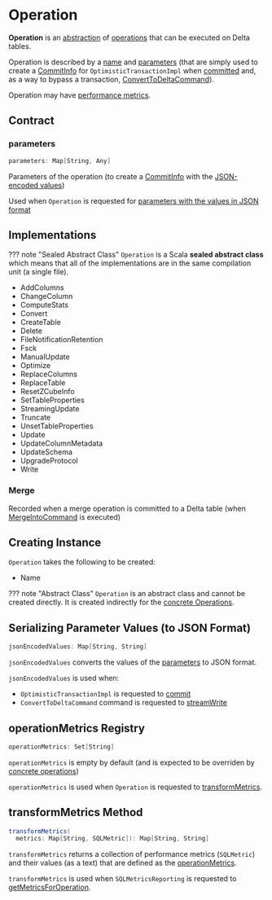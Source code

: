 # Operation

**Operation** is an [abstraction](#contract) of [operations](#implementations) that can be executed on Delta tables.

Operation is described by a [name](#name) and [parameters](#parameters) (that are simply used to create a [CommitInfo](CommitInfo.md) for `OptimisticTransactionImpl` when [committed](OptimisticTransactionImpl.md#commit) and, as a way to bypass a transaction, [ConvertToDeltaCommand](ConvertToDeltaCommand.md)).

Operation may have [performance metrics](#operationMetrics).

## Contract

### <span id="parameters"> parameters

```scala
parameters: Map[String, Any]
```

Parameters of the operation (to create a [CommitInfo](CommitInfo.md) with the [JSON-encoded values](#jsonEncodedValues))

Used when `Operation` is requested for [parameters with the values in JSON format](#jsonEncodedValues)

## Implementations

??? note "Sealed Abstract Class"
    `Operation` is a Scala **sealed abstract class** which means that all of the implementations are in the same compilation unit (a single file).

* AddColumns
* ChangeColumn
* ComputeStats
* Convert
* CreateTable
* Delete
* FileNotificationRetention
* Fsck
* ManualUpdate
* Optimize
* ReplaceColumns
* ReplaceTable
* ResetZCubeInfo
* SetTableProperties
* StreamingUpdate
* Truncate
* UnsetTableProperties
* Update
* UpdateColumnMetadata
* UpdateSchema
* UpgradeProtocol
* Write

### Merge

Recorded when a merge operation is committed to a Delta table (when [MergeIntoCommand](MergeIntoCommand.md) is executed)

## Creating Instance

`Operation` takes the following to be created:

* <span id="name"> Name

??? note "Abstract Class"
    `Operation` is an abstract class and cannot be created directly. It is created indirectly for the [concrete Operations](#implementations).

## <span id="jsonEncodedValues"> Serializing Parameter Values (to JSON Format)

```scala
jsonEncodedValues: Map[String, String]
```

`jsonEncodedValues` converts the values of the [parameters](#parameters) to JSON format.

`jsonEncodedValues` is used when:

* `OptimisticTransactionImpl` is requested to [commit](OptimisticTransactionImpl.md#commit)
* `ConvertToDeltaCommand` command is requested to [streamWrite](ConvertToDeltaCommand.md#streamWrite)

## <span id="operationMetrics"> operationMetrics Registry

```scala
operationMetrics: Set[String]
```

`operationMetrics` is empty by default (and is expected to be overriden by [concrete operations](#implementations))

`operationMetrics` is used when `Operation` is requested to [transformMetrics](#transformMetrics).

## <span id="transformMetrics"> transformMetrics Method

```scala
transformMetrics(
  metrics: Map[String, SQLMetric]): Map[String, String]
```

`transformMetrics` returns a collection of performance metrics (`SQLMetric`) and their values (as a text) that are defined as the [operationMetrics](#operationMetrics).

`transformMetrics` is used when `SQLMetricsReporting` is requested to [getMetricsForOperation](SQLMetricsReporting.md#getMetricsForOperation).
